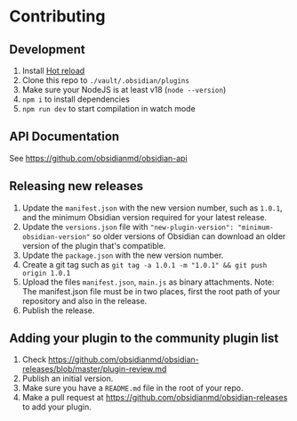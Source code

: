 # Contributing

## Development

1. Install [Hot reload](https://github.com/pjeby/hot-reload#installation)
1. Clone this repo to `./vault/.obsidian/plugins`
1. Make sure your NodeJS is at least v18 (`node --version`)
1. `npm i` to install dependencies
1. `npm run dev` to start compilation in watch mode

## API Documentation

See https://github.com/obsidianmd/obsidian-api

## Releasing new releases

1. Update the `manifest.json` with the new version number, such as `1.0.1`, and the minimum Obsidian version required for your latest release.
1. Update the `versions.json` file with `"new-plugin-version": "minimum-obsidian-version"` so older versions of Obsidian can download an older version of the plugin that's compatible.
1. Update the `package.json` with the new version number.
1. Create a git tag such as `git tag -a 1.0.1 -m "1.0.1" && git push origin 1.0.1`
1. Upload the files `manifest.json`, `main.js` as binary attachments. Note: The manifest.json file must be in two places, first the root path of your repository and also in the release.
1. Publish the release.

## Adding your plugin to the community plugin list

1. Check https://github.com/obsidianmd/obsidian-releases/blob/master/plugin-review.md
1. Publish an initial version.
1. Make sure you have a `README.md` file in the root of your repo.
1. Make a pull request at https://github.com/obsidianmd/obsidian-releases to add your plugin.
